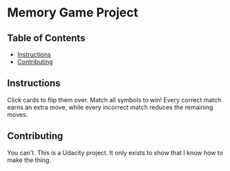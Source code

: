 # Memory Game Project

## Table of Contents

* [Instructions](#instructions)
* [Contributing](#contributing)

## Instructions

Click cards to flip them over. Match all symbols to win! Every correct match earns an extra move, while every incorrect match reduces the remaining moves.

## Contributing

You can't. This is a Udacity project. It only exists to show that I know how to make the thing.
